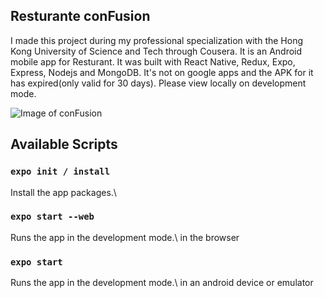 ## Resturante conFusion

I made this project during my professional specialization with the Hong Kong University of Science and Tech through Cousera. It is an Android mobile app for Resturant. It was built with React Native, Redux, Expo, Express, Nodejs and MongoDB. It's not on google apps and the APK for it has expired(only valid for 30 days). Please view locally on development mode.

![Image of conFusion](https://github.com/Ndkkqueenie/react-native-conFusion/blob/master/images/confusion.png)

## Available Scripts

### `expo init / install`

Install the app packages.\

### `expo start --web`

Runs the app in the development mode.\ in the browser

### `expo start `
Runs the app in the development mode.\ in an android device or emulator